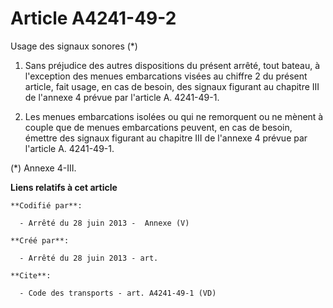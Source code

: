 # Article A4241-49-2

Usage des signaux sonores (*) 

1. Sans préjudice des autres dispositions du présent arrêté, tout bateau, à l'exception des menues embarcations visées au
chiffre 2 du présent article, fait usage, en cas de besoin, des signaux figurant au chapitre III de l'annexe 4 prévue par
l'article A. 4241-49-1.

2. Les menues embarcations isolées ou qui ne remorquent ou ne mènent à couple que de menues embarcations peuvent, en cas de
besoin, émettre des signaux figurant au chapitre III de l'annexe 4 prévue par l'article A. 4241-49-1. 

(*) Annexe 4-III.

**Liens relatifs à cet article**

	**Codifié par**:

	  - Arrêté du 28 juin 2013 -  Annexe (V)

	**Créé par**:

	  - Arrêté du 28 juin 2013 - art.

	**Cite**:

	  - Code des transports - art. A4241-49-1 (VD)
